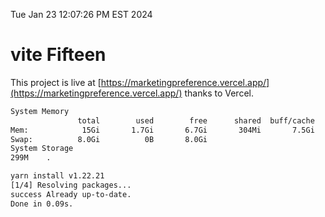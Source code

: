 Tue Jan 23 12:07:26 PM EST 2024

# vite Fifteen


This project is live at [https://marketingpreference.vercel.app/](https://marketingpreference.vercel.app/) thanks to Vercel.

```bash
System Memory
               total        used        free      shared  buff/cache   available
Mem:            15Gi       1.7Gi       6.7Gi       304Mi       7.5Gi        13Gi
Swap:          8.0Gi          0B       8.0Gi
System Storage
299M	.
```
```bash
yarn install v1.22.21
[1/4] Resolving packages...
success Already up-to-date.
Done in 0.09s.
```
